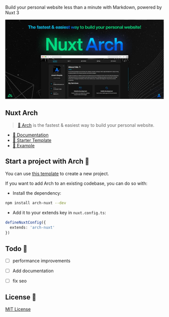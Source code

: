 Build your personal website less than a minute with Markdown, powered by Nuxt 3

[![Nuxt Arch](https://raw.githubusercontent.com/arashsheyda/arch/main/.playground/public/cover.jpg)](#)

## Nuxt Arch

> [📄 Arch](#) is the fastest & easiest way to build your personal website.

- [📄 Documentation](#)
- [📄 Starter Template](https://github.com/arashsheyda/arch-starter)
- [📄 Example](https://github.com/arashsheyda/arashsheyda-arch)

## Start a project with Arch 🚀

You can use [this template](https://github.com/arashsheyda/arch-starter) to create a new project.

If you want to add Arch to an existing codebase, you can do so with:

- Install the dependency:

```bash
npm install arch-nuxt --dev
```

- Add it to your extends key in `nuxt.config.ts`:

```ts
defineNuxtConfig({
  extends: 'arch-nuxt'
})
```

## Todo 📝
- [ ] performance improvements
- [ ] Add documentation
- [ ] fix seo


## License 📎

[MIT License](./LICENSE)
